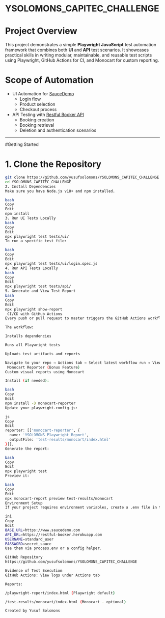# YSOLOMONS_CAPITEC_CHALLENGE

# Project Overview

This project demonstrates a simple **Playwright JavaScript** test automation framework that combines both **UI** and **API** test scenarios. It showcases practical skills in writing modular, maintainable, and reusable test scripts using Playwright, GitHub Actions for CI, and Monocart for custom reporting.

# Scope of Automation

- UI Automation for [SauceDemo](https://www.saucedemo.com/)
  - Login flow
  - Product selection
  - Checkout process
- API Testing with [Restful Booker API](https://restful-booker.herokuapp.com/)
  - Booking creation
  - Booking retrieval
  - Deletion and authentication scenarios

---

#Getting Started

# 1. Clone the Repository

```bash
git clone https://github.com/yusufsolomons/YSOLOMONS_CAPITEC_CHALLENGE.git
cd YSOLOMONS_CAPITEC_CHALLENGE
2. Install Dependencies
Make sure you have Node.js v18+ and npm installed.

bash
Copy
Edit
npm install
3. Run UI Tests Locally
bash
Copy
Edit
npx playwright test tests/ui/
To run a specific test file:

bash
Copy
Edit
npx playwright test tests/ui/login.spec.js
4. Run API Tests Locally
bash
Copy
Edit
npx playwright test tests/api/
5. Generate and View Test Report
bash
Copy
Edit
npx playwright show-report
 CI/CD with GitHub Actions
Every push or pull request to master triggers the GitHub Actions workflow.

The workflow:

Installs dependencies

Runs all Playwright tests

Uploads test artifacts and reports

Navigate to your repo → Actions tab → Select latest workflow run → View logs and test results.
 Monocart Reporter (Bonus Feature)
Custom visual reports using Monocart

Install (if needed):

bash
Copy
Edit
npm install -D monocart-reporter
Update your playwright.config.js:

js
Copy
Edit
reporter: [['monocart-reporter', {
  name: 'YSOLOMONS Playwright Report',
  outputFile: 'test-results/monocart/index.html'
}]],
Generate the report:

bash
Copy
Edit
npx playwright test
Preview it:

bash
Copy
Edit
npx monocart-report preview test-results/monocart
Environment Setup
If your project requires environment variables, create a .env file in the root directory:

ini
Copy
Edit
BASE_URL=https://www.saucedemo.com
API_URL=https://restful-booker.herokuapp.com
USERNAME=standard_user
PASSWORD=secret_sauce
Use them via process.env or a config helper.

GitHub Repository
https://github.com/yusufsolomons/YSOLOMONS_CAPITEC_CHALLENGE

Evidence of Test Execution
GitHub Actions: View logs under Actions tab

Reports:

/playwright-report/index.html (Playwright default)

/test-results/monocart/index.html (Monocart - optional)

Created by Yusuf Solomons
```
